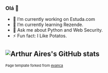 ### Olá 👋

- 🔭 I’m currently working on Estuda.com
- 🌱 I’m currently learning Rezende.
- 💬 Ask me about Python and Web Security.
- ⚡ Fun fact: I Like Potatos.

![Arthur Aires's GitHub stats](https://github-readme-stats.vercel.app/api?username=arthur4ires&show_icons=true&theme=dark)
---

<!--
### Category Name 2

[Project 1 Title](/sample_page)
<img src="images/dummy_thumbnail.jpg?raw=true"/>
---
-->

<p style="font-size:11px">Page template forked from <a href="https://github.com/evanca/quick-portfolio">evanca</a></p>
<!-- Remove above link if you don't want to attibute -->
